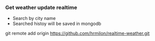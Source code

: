 ### Get weather update realtime
- Search by city name
- Searched histoy will be saved in mongodb

<!-- // const MONGO_DB = `mongodb+srv://admin:password101@weather-app.j3jw6.mongodb.net/?retryWrites=true&w=majority&appName=weather-app`
// const API_KEY = '351af789fb7f78c8d1871e4b4a995230';
// app.get('/', (req, res) => {
//     res.send('Server is running')
// }) -->

git remote add origin https://github.com/hrmilon/realtime-weather.git
